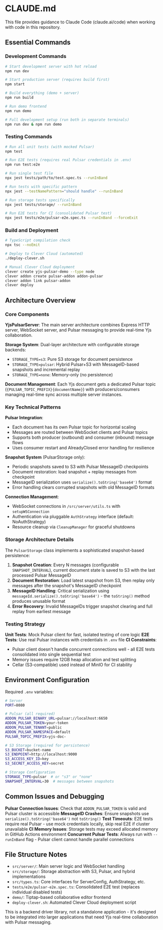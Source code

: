 # CLAUDE.md

This file provides guidance to Claude Code (claude.ai/code) when working with code in this repository.

## Essential Commands

### Development Commands
```bash
# Start development server with hot reload
npm run dev

# Start production server (requires build first)
npm start

# Build everything (demo + server)
npm run build

# Run demo frontend 
npm run demo

# Full development setup (run both in separate terminals)
npm run dev & npm run demo
```

### Testing Commands
```bash
# Run all unit tests (with mocked Pulsar)
npm test

# Run E2E tests (requires real Pulsar credentials in .env)
npm run test:e2e

# Run single test file
npx jest tests/path/to/test.spec.ts --runInBand

# Run tests with specific pattern
npx jest --testNamePattern="should handle" --runInBand

# Run storage tests specifically
npx jest tests/storage/ --runInBand

# Run E2E tests for CI (consolidated Pulsar test)
npx jest tests/e2e/pulsar-e2e.spec.ts --runInBand --forceExit
```

### Build and Deployment
```bash
# TypeScript compilation check
npx tsc --noEmit

# Deploy to Clever Cloud (automated)
./deploy-clever.sh

# Manual Clever Cloud deployment
clever create yjs-pulsar-demo --type node
clever addon create pulsar-addon addon-pulsar
clever addon link pulsar-addon
clever deploy
```

## Architecture Overview

### Core Components

**YjsPulsarServer**: The main server architecture combines Express HTTP server, WebSocket server, and Pulsar messaging to provide real-time Yjs collaboration.

**Storage System**: Dual-layer architecture with configurable storage backends:
- `STORAGE_TYPE=s3`: Pure S3 storage for document persistence
- `STORAGE_TYPE=pulsar`: Hybrid Pulsar+S3 with MessageID-based snapshots and incremental replay
- `STORAGE_TYPE=none`: Memory-only (no persistence)

**Document Management**: Each Yjs document gets a dedicated Pulsar topic (`{PULSAR_TOPIC_PREFIX}{documentName}`) with producers/consumers managing real-time sync across multiple server instances.

### Key Technical Patterns

**Pulsar Integration**: 
- Each document has its own Pulsar topic for horizontal scaling
- Messages are routed between WebSocket clients and Pulsar topics
- Supports both producer (outbound) and consumer (inbound) message flows
- Uses consumer restart and AlreadyClosed error handling for resilience

**Snapshot System** (PulsarStorage only):
- Periodic snapshots saved to S3 with Pulsar MessageID checkpoints
- Document restoration: load snapshot + replay messages from checkpoint
- MessageID serialization uses `serialize().toString('base64')` format
- Error handling clears corrupted snapshots with old MessageID formats

**Connection Management**:
- WebSocket connections in `/src/server/utils.ts` with `setupWSConnection`
- Authentication via pluggable `AuthStrategy` interface (default: NoAuthStrategy)  
- Resource cleanup via `CleanupManager` for graceful shutdowns

### Storage Architecture Details

The `PulsarStorage` class implements a sophisticated snapshot-based persistence:

1. **Snapshot Creation**: Every N messages (configurable `SNAPSHOT_INTERVAL`), current document state is saved to S3 with the last processed Pulsar MessageID
2. **Document Restoration**: Load latest snapshot from S3, then replay only messages after the snapshot's MessageID checkpoint
3. **MessageID Handling**: Critical serialization using `messageId.serialize().toString('base64')` - the `toString()` method produces unusable format
4. **Error Recovery**: Invalid MessageIDs trigger snapshot clearing and full replay from earliest message

### Testing Strategy

**Unit Tests**: Mock Pulsar client for fast, isolated testing of core logic
**E2E Tests**: Use real Pulsar instances with credentials in `.env` file
**CI Constraints**: 
- Pulsar client doesn't handle concurrent connections well - all E2E tests consolidated into single sequential test
- Memory issues require 12GB heap allocation and test splitting
- Cellar (S3-compatible) used instead of MinIO for CI stability

## Environment Configuration

Required `.env` variables:
```bash
# Server
PORT=8080

# Pulsar (all required)
ADDON_PULSAR_BINARY_URL=pulsar://localhost:6650
ADDON_PULSAR_TOKEN=your-token
ADDON_PULSAR_TENANT=public  
ADDON_PULSAR_NAMESPACE=default
PULSAR_TOPIC_PREFIX=yjs-doc-

# S3 Storage (required for persistence)
S3_BUCKET=bucket-name
S3_ENDPOINT=http://localhost:9000
S3_ACCESS_KEY_ID=key
S3_SECRET_ACCESS_KEY=secret

# Storage Configuration
STORAGE_TYPE=pulsar  # or "s3" or "none"
SNAPSHOT_INTERVAL=30  # messages between snapshots
```

## Common Issues and Debugging

**Pulsar Connection Issues**: Check that `ADDON_PULSAR_TOKEN` is valid and Pulsar cluster is accessible
**MessageID Crashes**: Ensure snapshots use `serialize().toString('base64')` not `toString()`
**Test Timeouts**: E2E tests require real Pulsar - use mock credentials locally, skip real E2E if cluster unavailable
**CI Memory Issues**: Storage tests may exceed allocated memory in GitHub Actions environment
**Concurrent Pulsar Tests**: Always run with `--runInBand` flag - Pulsar client cannot handle parallel connections

## File Structure Notes

- `src/server/`: Main server logic and WebSocket handling
- `src/storage/`: Storage abstraction with S3, Pulsar, and hybrid implementations  
- `src/types.ts`: Core interfaces for ServerConfig, AuthStrategy, etc.
- `tests/e2e/pulsar-e2e.spec.ts`: Consolidated E2E test (replaces individual disabled tests)
- `demo/`: Tiptap-based collaborative editor frontend
- `deploy-clever.sh`: Automated Clever Cloud deployment script

This is a backend driver library, not a standalone application - it's designed to be integrated into larger applications that need Yjs real-time collaboration with Pulsar messaging.